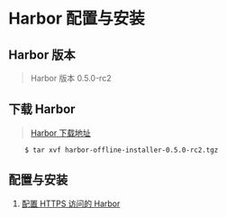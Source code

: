 # Harbor 配置与安装

## Harbor 版本
> Harbor 版本 0.5.0-rc2



## 下载 Harbor

> [Harbor 下载地址](https://github.com/vmware/harbor/releases)

```
    $ tar xvf harbor-offline-installer-0.5.0-rc2.tgz  
```

## 配置与安装
1. [配置 HTTPS 访问的 Harbor](configure_https.md "配置 HTTPS 访问的 Harbor")